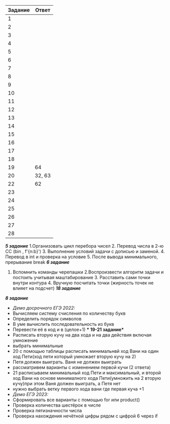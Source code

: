  | Задание  | Ответ |
 | ------ | ------ |
 | 1 |  |
 | 2 |  |
 | 3 |  |
 | 4 |  |
 | 5 |  |
 | 6 |  |
 | 7 |  |
 | 8 |  |
 | 9 |  |
 | 10 |  |
 | 11 |  |
 | 12 |  |
 | 13 |  |
 | 14 |  |
 | 15 |  |
 | 16 |  |
 | 17 |  |
 | 18 |  |
 | 19 | 64 |
 | 20 | 32, 63 |
 | 22 | 62 |
 | 23 |  |
 | 24 |  |
 | 25 |  |
 | 26 |  |
 | 27 |  |
 | 28 |  |
 
 __*5 задание*__
 1.Организовать цикл перебора чисел 2. Перевод числа в 2-ю СС (bin , f'{n:b}') 3. Выполнение условий задачи с дописью и заменой. 4. Перевод в int и проверка на условие 5. После вывода минимального, прерывание break
 __*6  задание*__	
1. Вспомнить команды черепашки 2.Воспроизвести алгоритм задачи и постоить учитывая маштабирование 3. Расставить сами точки внутри контура 4. Вручную посчитать точки (жирность точек не влияет на подсчет)
__*18 задание*__

 __*8 задание*__
* *Демо досрочного ЕГЭ 2022:*
* Вычисляем систему счисления по количеству букв
* Определить порядок символов
* В уме вычислить последовательность из букв
* Перевести её в код и в (целое+1)
__* 19-21 задание*__
* Расписать вторую кучу на два хода и на два действия включая умножение
* выбрать минимальные
* 20 с помощью таблицы расписать минимальнвй ход Вани на один ход Пети(ход пети который умножает вторую кучу на 2)
* Петя должен выиграть. Ваня не должен выиграть 
* рассматривем варианты с изменением первой кучи (2 ответа)
* 21 расписываем минимальный ход Пети и максимальный, и второй ход Вани на основе минималного хода Пети(умножить на 2 вторую кучу)при этом Ваня должен выиграть, а Петя нет
* нужно выбрать ветку первого хода вани где первая куча +1
* *Демо ЕГЭ 2023:*
* Сформировать все варианты с помощью for или product()
* Проверка количества шестёрок в числе
* Проверка пятизначности числа
* Проверка нахождения нечётной цифры рядом с цифрой 6 через if
